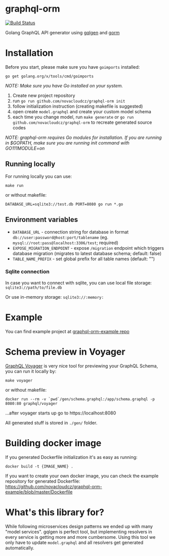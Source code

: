 # graphql-orm

[![Build Status](https://travis-ci.org/novacloudcz/graphql-orm.svg?branch=master)](https://travis-ci.org/novacloudcz/graphql-orm)

Golang GraphQL API generator using [gqlgen](https://gqlgen.com) and [gorm](https://gorm.io)

# Installation

Before you start, please make sure you have `goimports` installed:

```
go get golang.org/x/tools/cmd/goimports
```

_NOTE: Make sure you have Go installed on your system._

1. Create new project repository
1. run `go run github.com/novacloudcz/graphql-orm init`
1. follow initialization instruction (creating makefile is suggested)
1. open create `model.graphql` and create your custom model schema
1. each time you change model, run `make generate` or `go run github.com/novacloudcz/graphql-orm` to recreate generated source codes

_NOTE: graphql-orm requires Go modules for installation. If you are running in \$GOPATH, make sure you are running init command with GO111MODULE=on_

## Running locally

For running locally you can use:

```
make run
```

or without makefile:

```
DATABASE_URL=sqlite3://test.db PORT=8080 go run *.go
```

## Environment variables

- `DATABASE_URL` - connection string for database in format `db://user:password@host:port/tablename` (eg. `mysql://root:pass@localhost:3306/test`; required)
- `EXPOSE_MIGRATION_ENDPOINT` - expose `/migration` endpoint which triggers database migration (migrates to latest database schema; default: false)
- `TABLE_NAME_PREFIX` - set global prefix for all table names (default: "")

### Sqlite connection

In case you want to connect with sqlite, you can use local file storage:
`sqlite3://path/to/file.db`

Or use in-memory storage:
`sqlite3://:memory:`

# Example

You can find example project at [graphql-orm-example repo](https://github.com/novacloudcz/graphql-orm-example)

# Schema preview in Voyager

[GraphQL Voyager](https://apis.guru/graphql-voyager/) is very nice tool for previewing your GraphQL Schema, you can run it locally by:

```
make voyager
```

or without makefile:

```
docker run --rm -v `pwd`/gen/schema.graphql:/app/schema.graphql -p 8080:80 graphql/voyager
```

...after voyager starts up go to https://localhost:8080

All generated stuff is stored in `./gen/` folder.

# Building docker image

If you generated Dockerfile initialization it's as easy as running:

```
docker build -t {IMAGE_NAME} .
```

If you want to create your own docker image, you can check the example repository for generated Dockerfile: https://github.com/novacloudcz/graphql-orm-example/blob/master/Dockerfile

# What's this library for?

While following microservices design patterns we ended up with many "model services". gqlgen is perfect tool, but implementing resolvers in every service is getting more and more cumbersome. Using this tool we only have to update `model.graphql` and all resolvers get generated automatically.
